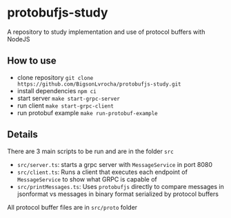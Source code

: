# protobufjs-study

A repository to study implementation and use of protocol buffers with NodeJS

## How to use

- clone repository `git clone https://github.com/BigsonLvrocha/protobufjs-study.git`
- install dependencies `npm ci`
- start server `make start-grpc-server`
- run client `make start-grpc-client`
- run protobuf example `make run-protobuf-example`

## Details

There are 3 main scripts to be run and are in the folder `src`

- `src/server.ts`: starts a grpc server with `MessageService` in port 8080
- `src/client.ts`: Runs a client that executes each endpoint of `MessageService` to show what GRPC is capable of
- `src/printMessages.ts`: Uses `protobufjs` directly to compare messages in jsonformat vs messages in binary format serialized by protocol buffers

All protocol buffer files are in `src/proto` folder
